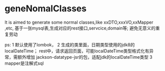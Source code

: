 # geneNomalClasses
It is aimed to generate some normal classes,like xxDTO,xxxVO,xxMapper ,etc,
基于一张mysql表,生成对应的rest接口,servcice,domain等;
避免无意义的重复劳动

ps:
1 默认使用了lombok，
2 生成的类里面，日期类型使用的jdk8的localDateTime；
  rest中，请求返回页面，可能localDateTime类型格式化有异常，需额外增加 jackson-datatype-jsr的包，适配jdk的localDateTime类型
3 mapper是注解式sql
